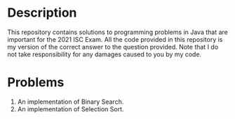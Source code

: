 # Description
This repository contains solutions to programming problems in Java that are important for the 2021 ISC Exam. All the code provided in this repository is my version of the correct answer to the question provided. Note that I do not take responsibility for any damages caused to you by my code.

# Problems
1. An implementation of Binary Search.
2. An implementation of Selection Sort.
